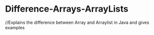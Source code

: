 # Difference-Arrays-ArrayLists
//Explains the difference between Array and Arraylist in Java and gives examples

 
